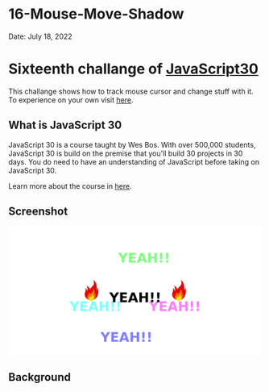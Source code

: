 # 16-Mouse-Move-Shadow

Date: July 18, 2022

# Sixteenth challange of [JavaScript30](https://javascript30.com/)

This challange shows how to track mouse cursor and change stuff with it. To experience on your own visit [here](https://rohit-saini7.github.io/16-Mouse-Move-Shadow/).

## What is JavaScript 30

JavaScript 30 is a course taught by Wes Bos. With over 500,000 students, JavaScript 30 is build on the premise that you'll build 30 projects in 30 days. You do need to have an understanding of JavaScript before taking on JavaScript 30.

Learn more about the course in [here](https://javascript30.com/).

## Screenshot

![Screendhot](./assets/screenshot.png)

## Background

<!-- Image by [Clay Banks](https://unsplash.com/@claybanks) on [Unsplash](https://unsplash.com/s/photos/dark-wallpaper). -->
